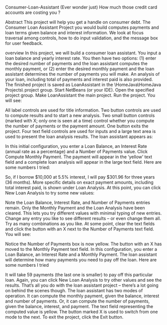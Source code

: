 Consumer-Loan-Assistant
(Ever wonder just) How much those credit card accounts are costing you ?

Abstract
This project will help you get a handle on consumer debt. The Consumer Loan Assistant Project you would build computes payments and loan terms given balance and interest information. We look at focus traversal among controls, how to do input validation, and the message box for user feedback.

overview
In this project, we will build a consumer loan assistant. You input a loan balance and yearly interest rate. You then have two options: (1) enter the desired number of payments and the loan assistant computes the monthly payment, or (2) enter the desired monthly payment and the loan assistant determines the number of payments you will make. An analysis of your loan, including total of payments and interest paid is also provided. The finished project is saved as LoanAssistant in the \HomeJava\HomeJava Projects\ project group. Start NetBeans (or your IDE). Open the specified project group. Make LoanAssistant the main project. Run the project. You will see:




All label controls are used for title information. Two button controls are used to compute results and to start a new analysis. Two small button controls (marked with X; only one is seen at a time) control whether you compute the number of payments or the payment amount. One button exits the project. Four text field controls are used for inputs and a large text area is used to present the loan analysis results. The loan assistant appears as:



In this initial configuration, you enter a Loan Balance, an Interest Rate (annual rate as a percentage) and a Number of Payments value. Click Compute Monthly Payment. The payment will appear in the ‘yellow’ text field and a complete loan analysis will appear in the large text field. Here are some numbers I tried:



So, if I borrow $10,000 at 5.5% interest, I will pay $301.96 for three years (36 months). More specific details on exact payment amounts, including total interest paid, is shown under Loan Analysis. At this point, you can click New Loan Analysis to try some new values:



Note the Loan Balance, Interest Rate, and Number of Payments entries remain. Only the Monthly Payment and the Loan Analysis have been cleared. This lets you try different values with minimal typing of new entries. Change any entry you like to see different results – or even change them all. Try as many combinations as you like. At some point, clear the text fields and click the button with an X next to the Number of Payments text field. You will see:



Notice the Number of Payments box is now yellow. The button with an X has moved to the Monthly Payment text field. In this configuration, you enter a Loan Balance, an Interest Rate and a Monthly Payment. The loan assistant will determine how many payments you need to pay off the loan. Here are some numbers I tried



It will take 59 payments (the last one is smaller) to pay off this particular loan. Again, you can click New Loan Analysis to try other values and see the results. That’s all you do with the loan assistant project – there’s a lot going on behind the scenes though. The loan assistant has two modes of operation. It can compute the monthly payment, given the balance, interest and number of payments. Or, it can compute the number of payments, given the balance, interest, and payment. The text field representing the computed value is yellow. The button marked X is used to switch from one mode to the next. To exit the project, click the Exit button.
